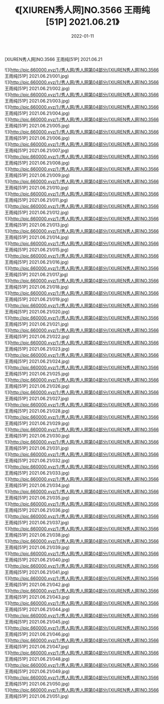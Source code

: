 ﻿---
layout: post
title:  《[XIUREN秀人网]NO.3566 王雨纯[51P] 2021.06.21》
date:   2022-01-11
img: http://pic.660000.xyz/1:/秀人网/秀人网第04部分/[XIUREN秀人网]NO.3566 王雨纯[51P] 2021.06.21/000.jpg
categories: [美女, 清纯, 唯美]
---

[XIUREN秀人网]NO.3566 王雨纯[51P] 2021.06.21

 ![](http://pic.660000.xyz/1:/秀人网/秀人网第04部分/[XIUREN秀人网]NO.3566 王雨纯[51P] 2021.06.21/001.jpg) <br>![](http://pic.660000.xyz/1:/秀人网/秀人网第04部分/[XIUREN秀人网]NO.3566 王雨纯[51P] 2021.06.21/002.jpg) <br>![](http://pic.660000.xyz/1:/秀人网/秀人网第04部分/[XIUREN秀人网]NO.3566 王雨纯[51P] 2021.06.21/003.jpg) <br>![](http://pic.660000.xyz/1:/秀人网/秀人网第04部分/[XIUREN秀人网]NO.3566 王雨纯[51P] 2021.06.21/004.jpg) <br>![](http://pic.660000.xyz/1:/秀人网/秀人网第04部分/[XIUREN秀人网]NO.3566 王雨纯[51P] 2021.06.21/005.jpg) <br>![](http://pic.660000.xyz/1:/秀人网/秀人网第04部分/[XIUREN秀人网]NO.3566 王雨纯[51P] 2021.06.21/006.jpg) <br>![](http://pic.660000.xyz/1:/秀人网/秀人网第04部分/[XIUREN秀人网]NO.3566 王雨纯[51P] 2021.06.21/007.jpg) <br>![](http://pic.660000.xyz/1:/秀人网/秀人网第04部分/[XIUREN秀人网]NO.3566 王雨纯[51P] 2021.06.21/008.jpg) <br>![](http://pic.660000.xyz/1:/秀人网/秀人网第04部分/[XIUREN秀人网]NO.3566 王雨纯[51P] 2021.06.21/009.jpg) <br>![](http://pic.660000.xyz/1:/秀人网/秀人网第04部分/[XIUREN秀人网]NO.3566 王雨纯[51P] 2021.06.21/010.jpg) <br>![](http://pic.660000.xyz/1:/秀人网/秀人网第04部分/[XIUREN秀人网]NO.3566 王雨纯[51P] 2021.06.21/011.jpg) <br>![](http://pic.660000.xyz/1:/秀人网/秀人网第04部分/[XIUREN秀人网]NO.3566 王雨纯[51P] 2021.06.21/012.jpg) <br>![](http://pic.660000.xyz/1:/秀人网/秀人网第04部分/[XIUREN秀人网]NO.3566 王雨纯[51P] 2021.06.21/013.jpg) <br>![](http://pic.660000.xyz/1:/秀人网/秀人网第04部分/[XIUREN秀人网]NO.3566 王雨纯[51P] 2021.06.21/014.jpg) <br>![](http://pic.660000.xyz/1:/秀人网/秀人网第04部分/[XIUREN秀人网]NO.3566 王雨纯[51P] 2021.06.21/015.jpg) <br>![](http://pic.660000.xyz/1:/秀人网/秀人网第04部分/[XIUREN秀人网]NO.3566 王雨纯[51P] 2021.06.21/016.jpg) <br>![](http://pic.660000.xyz/1:/秀人网/秀人网第04部分/[XIUREN秀人网]NO.3566 王雨纯[51P] 2021.06.21/017.jpg) <br>![](http://pic.660000.xyz/1:/秀人网/秀人网第04部分/[XIUREN秀人网]NO.3566 王雨纯[51P] 2021.06.21/018.jpg) <br>![](http://pic.660000.xyz/1:/秀人网/秀人网第04部分/[XIUREN秀人网]NO.3566 王雨纯[51P] 2021.06.21/019.jpg) <br>![](http://pic.660000.xyz/1:/秀人网/秀人网第04部分/[XIUREN秀人网]NO.3566 王雨纯[51P] 2021.06.21/020.jpg) <br>![](http://pic.660000.xyz/1:/秀人网/秀人网第04部分/[XIUREN秀人网]NO.3566 王雨纯[51P] 2021.06.21/021.jpg) <br>![](http://pic.660000.xyz/1:/秀人网/秀人网第04部分/[XIUREN秀人网]NO.3566 王雨纯[51P] 2021.06.21/022.jpg) <br>![](http://pic.660000.xyz/1:/秀人网/秀人网第04部分/[XIUREN秀人网]NO.3566 王雨纯[51P] 2021.06.21/023.jpg) <br>![](http://pic.660000.xyz/1:/秀人网/秀人网第04部分/[XIUREN秀人网]NO.3566 王雨纯[51P] 2021.06.21/024.jpg) <br>![](http://pic.660000.xyz/1:/秀人网/秀人网第04部分/[XIUREN秀人网]NO.3566 王雨纯[51P] 2021.06.21/025.jpg) <br>![](http://pic.660000.xyz/1:/秀人网/秀人网第04部分/[XIUREN秀人网]NO.3566 王雨纯[51P] 2021.06.21/026.jpg) <br>![](http://pic.660000.xyz/1:/秀人网/秀人网第04部分/[XIUREN秀人网]NO.3566 王雨纯[51P] 2021.06.21/027.jpg) <br>![](http://pic.660000.xyz/1:/秀人网/秀人网第04部分/[XIUREN秀人网]NO.3566 王雨纯[51P] 2021.06.21/028.jpg) <br>![](http://pic.660000.xyz/1:/秀人网/秀人网第04部分/[XIUREN秀人网]NO.3566 王雨纯[51P] 2021.06.21/029.jpg) <br>![](http://pic.660000.xyz/1:/秀人网/秀人网第04部分/[XIUREN秀人网]NO.3566 王雨纯[51P] 2021.06.21/030.jpg) <br>![](http://pic.660000.xyz/1:/秀人网/秀人网第04部分/[XIUREN秀人网]NO.3566 王雨纯[51P] 2021.06.21/031.jpg) <br>![](http://pic.660000.xyz/1:/秀人网/秀人网第04部分/[XIUREN秀人网]NO.3566 王雨纯[51P] 2021.06.21/032.jpg) <br>![](http://pic.660000.xyz/1:/秀人网/秀人网第04部分/[XIUREN秀人网]NO.3566 王雨纯[51P] 2021.06.21/033.jpg) <br>![](http://pic.660000.xyz/1:/秀人网/秀人网第04部分/[XIUREN秀人网]NO.3566 王雨纯[51P] 2021.06.21/034.jpg) <br>![](http://pic.660000.xyz/1:/秀人网/秀人网第04部分/[XIUREN秀人网]NO.3566 王雨纯[51P] 2021.06.21/035.jpg) <br>![](http://pic.660000.xyz/1:/秀人网/秀人网第04部分/[XIUREN秀人网]NO.3566 王雨纯[51P] 2021.06.21/036.jpg) <br>![](http://pic.660000.xyz/1:/秀人网/秀人网第04部分/[XIUREN秀人网]NO.3566 王雨纯[51P] 2021.06.21/037.jpg) <br>![](http://pic.660000.xyz/1:/秀人网/秀人网第04部分/[XIUREN秀人网]NO.3566 王雨纯[51P] 2021.06.21/038.jpg) <br>![](http://pic.660000.xyz/1:/秀人网/秀人网第04部分/[XIUREN秀人网]NO.3566 王雨纯[51P] 2021.06.21/039.jpg) <br>![](http://pic.660000.xyz/1:/秀人网/秀人网第04部分/[XIUREN秀人网]NO.3566 王雨纯[51P] 2021.06.21/040.jpg) <br>![](http://pic.660000.xyz/1:/秀人网/秀人网第04部分/[XIUREN秀人网]NO.3566 王雨纯[51P] 2021.06.21/041.jpg) <br>![](http://pic.660000.xyz/1:/秀人网/秀人网第04部分/[XIUREN秀人网]NO.3566 王雨纯[51P] 2021.06.21/042.jpg) <br>![](http://pic.660000.xyz/1:/秀人网/秀人网第04部分/[XIUREN秀人网]NO.3566 王雨纯[51P] 2021.06.21/043.jpg) <br>![](http://pic.660000.xyz/1:/秀人网/秀人网第04部分/[XIUREN秀人网]NO.3566 王雨纯[51P] 2021.06.21/044.jpg) <br>![](http://pic.660000.xyz/1:/秀人网/秀人网第04部分/[XIUREN秀人网]NO.3566 王雨纯[51P] 2021.06.21/045.jpg) <br>![](http://pic.660000.xyz/1:/秀人网/秀人网第04部分/[XIUREN秀人网]NO.3566 王雨纯[51P] 2021.06.21/046.jpg) <br>![](http://pic.660000.xyz/1:/秀人网/秀人网第04部分/[XIUREN秀人网]NO.3566 王雨纯[51P] 2021.06.21/047.jpg) <br>![](http://pic.660000.xyz/1:/秀人网/秀人网第04部分/[XIUREN秀人网]NO.3566 王雨纯[51P] 2021.06.21/048.jpg) <br>![](http://pic.660000.xyz/1:/秀人网/秀人网第04部分/[XIUREN秀人网]NO.3566 王雨纯[51P] 2021.06.21/049.jpg) <br>![](http://pic.660000.xyz/1:/秀人网/秀人网第04部分/[XIUREN秀人网]NO.3566 王雨纯[51P] 2021.06.21/050.jpg) <br>![](http://pic.660000.xyz/1:/秀人网/秀人网第04部分/[XIUREN秀人网]NO.3566 王雨纯[51P] 2021.06.21/051.jpg) <br>